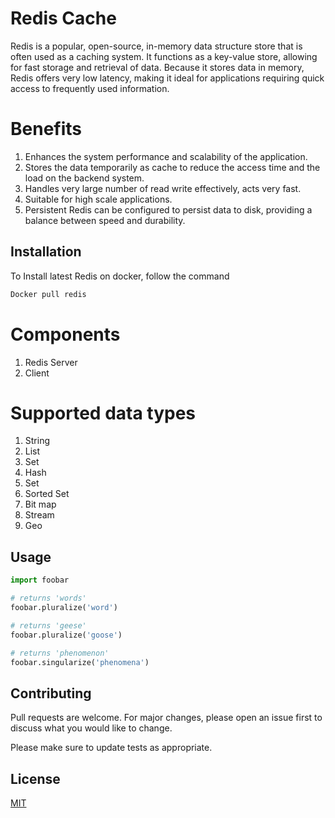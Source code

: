 # Redis Cache

Redis is a popular, open-source, in-memory data structure store that is often used as a caching system. It functions as a key-value store, allowing for fast storage and retrieval of data. Because it stores data in memory, Redis offers very low latency, making it ideal for applications requiring quick access to frequently used information.

# Benefits
1. Enhances the system performance and scalability of the application.
2. Stores the data temporarily as cache to reduce the access time and the load on the backend system.
3. Handles very large number of read write effectively, acts very fast.
4. Suitable for high scale applications.
5. Persistent Redis can be configured to persist data to disk, providing a balance between speed and durability.



## Installation

To Install latest Redis on docker, follow the command

```bash
Docker pull redis
```

# Components
1. Redis Server
2. Client

# Supported data types 
1. String
2. List
3. Set
4. Hash
5. Set
6. Sorted Set
7. Bit map
8. Stream
9. Geo

## Usage

```python
import foobar

# returns 'words'
foobar.pluralize('word')

# returns 'geese'
foobar.pluralize('goose')

# returns 'phenomenon'
foobar.singularize('phenomena')
```

## Contributing

Pull requests are welcome. For major changes, please open an issue first
to discuss what you would like to change.

Please make sure to update tests as appropriate.

## License

[MIT](https://choosealicense.com/licenses/mit/)
